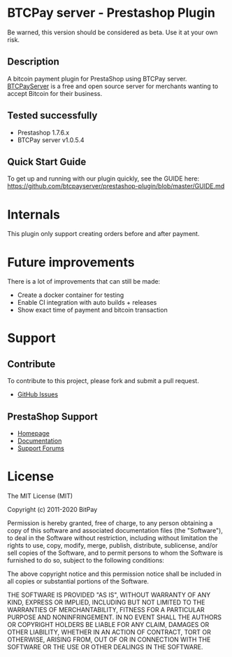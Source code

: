 # BTCPay server - Prestashop Plugin

Be warned, this version should be considered as beta. Use it at your own risk.

## Description

A bitcoin payment plugin for PrestaShop using BTCPay server. [BTCPayServer](https://btcpayserver.org/) is a free and open source server for merchants wanting to accept Bitcoin for their business.

## Tested successfully
* Prestashop 1.7.6.x
* BTCPay server v1.0.5.4

## Quick Start Guide

To get up and running with our plugin quickly, see the GUIDE here: https://github.com/btcpayserver/prestashop-plugin/blob/master/GUIDE.md

# Internals

This plugin only support creating orders before and after payment. 

# Future improvements
There is a lot of improvements that can still be made:
* Create a docker container for testing
* Enable CI integration with auto builds + releases
* Show exact time of payment and bitcoin transaction

# Support

## Contribute

To contribute to this project, please fork and submit a pull request.
* [GitHub Issues](https://github.com/btcpayserver/prestashop-plugin/issues)

## PrestaShop Support

* [Homepage](http://www.prestashop.com)
* [Documentation](http://doc.prestashop.com/)
* [Support Forums](http://www.prestashop.com/forums/)

# License

The MIT License (MIT)

Copyright (c) 2011-2020 BitPay

Permission is hereby granted, free of charge, to any person obtaining a copy
of this software and associated documentation files (the "Software"), to deal
in the Software without restriction, including without limitation the rights
to use, copy, modify, merge, publish, distribute, sublicense, and/or sell
copies of the Software, and to permit persons to whom the Software is
furnished to do so, subject to the following conditions:

The above copyright notice and this permission notice shall be included in
all copies or substantial portions of the Software.

THE SOFTWARE IS PROVIDED "AS IS", WITHOUT WARRANTY OF ANY KIND, EXPRESS OR
IMPLIED, INCLUDING BUT NOT LIMITED TO THE WARRANTIES OF MERCHANTABILITY,
FITNESS FOR A PARTICULAR PURPOSE AND NONINFRINGEMENT. IN NO EVENT SHALL THE
AUTHORS OR COPYRIGHT HOLDERS BE LIABLE FOR ANY CLAIM, DAMAGES OR OTHER
LIABILITY, WHETHER IN AN ACTION OF CONTRACT, TORT OR OTHERWISE, ARISING FROM,
OUT OF OR IN CONNECTION WITH THE SOFTWARE OR THE USE OR OTHER DEALINGS IN
THE SOFTWARE.
